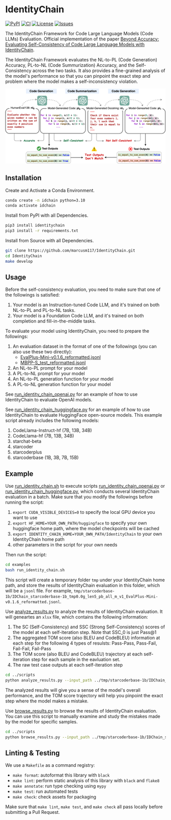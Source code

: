 # IdentityChain

[![PyPI](https://img.shields.io/pypi/v/identitychain?color=blue&label=PyPI)](https://pypi.org/project/identitychain/) [![CI](https://github.com/marcusm117/IdentityChain/actions/workflows/build.yml/badge.svg?branch=main)](https://github.com/marcusm117/IdentityChain/actions/workflows/build.yml) [![License](https://img.shields.io/badge/License-Apache_2.0-green)](https://github.com/marcusm117/IdentityChain/blob/main/LICENSE) [![Issues](https://img.shields.io/github/issues/marcusm117/IdentityChain?color=red&label=Issues)](https://github.com/marcusm117/IdentityChain/issues)

The IdentityChain Framework for Code Large Language Models (Code LLMs) Evaluation. Official implementation of the paper [Beyond Accuracy: Evaluating Self-Consistency of Code Large Language Models with IdentityChain](https://arxiv.org/abs/2310.14053).

The IdentityChain Framework evaluates the NL-to-PL (Code Generation) Accuracy, PL-to-NL (Code Summurization) Accuracy, and the Self-Consistency across the two tasks. It also provides a fine-grained analysis of the model's performance so that you can pinpoint the exact step and problem where the model makes a self-inconsistency violation.

<img src="./images/main.png" alt="image" width="780" height="auto">

## Installation

Create and Activate a Conda Environment.

   ``` bash
   conda create -n idchain python=3.10
   conda activate idchain
   ```

Install from PyPI with all Dependencies.

   ``` bash
   pip3 install identitychain
   pip3 install -r requirements.txt
   ```

Install from Source with all Dependencies.

   ``` bash
   git clone https://github.com/marcusm117/IdentityChain.git
   cd IdentityChain
   make develop
   ```

## Usage

Before the self-consistency evaluation, you need to make sure that one of the followings is satisfied:

1. Your model is an Instruction-tuned Code LLM, and it's trained on both NL-to-PL and PL-to-NL tasks.
2. Your model is a Foundation Code LLM, and it's trained on both completion and fill-in-the-middle tasks.

To evaluate your model using IdentityChain, you need to prepare the followings:

1. An evaluation dataset in the format of one of the followings (you can also use these two directly):
   - [EvalPlus-Mini-v0.1.6_reformatted.jsonl](./data/EvalPlus-Mini-v0.1.6_reformatted.jsonl.gz)
   - [MBPP-S_test_reformatted.jsonl](./data/MBPP-S_test_reformatted.jsonl.gz)
2. An NL-to-PL prompt for your model
3. A PL-to-NL prompt for your model
4. An NL-to-PL generation function for your model
5. A PL-to-NL generation function for your model

See [run_identity_chain_openai.py](./examples/run_identity_chain_openai.py) for an example of how to use IdentityChain to evaluate OpenAI models.

See [run_identity_chain_huggingface.py](./examples/run_identity_chain_huggingface.py) for an example of how to use IdentityChain to evaluate HuggingFace open-source models. This example script already includes the following models:

1. CodeLlama-Instruct-hf (7B, 13B, 34B)
2. CodeLlama-hf (7B, 13B, 34B)
3. starchat-beta
4. starcoder
5. starcoderplus
6. starcoderbase (1B, 3B, 7B, 15B)

## Example

Use [run_identity_chain.sh](./examples/run_identity_chain.sh) to execute scripts [run_identity_chain_openai.py](./examples/run_identity_chain_openai.py) or [run_identity_chain_huggingface.py](./examples/run_identity_chain_huggingface.py), which conducts several IdentityChain evaluation in a batch. Make sure that you modify the followings before running the script:

1. `export CUDA_VISIBLE_DEVICES=0` to specify the local GPU device you want to use
2. `export HF_HOME=YOUR_OWN_PATH/huggingface` to specify your own huggingface home path, where the model checkpoints will be cached
3. `export IDENTITY_CHAIN_HOME=YOUR_OWN_PATH/IdentityChain` to your own IdentityChain home path
4. other parameters in the script for your own needs

Then run the script:

``` bash
cd examples
bash run_identity_chain.sh
```

This script will create a temporary folder `tmp` under your IdentityChain home path, and store the results of IdentityChain evaluation in this folder, which will be a `jsonl` file. For example, `tmp/starcoderbase-1b/IDChain_starcoderbase-1b_tmp0.0g_len5_pb_all_m_v1_EvalPlus-Mini-v0.1.6_reformatted.jsonl`.

Use [analyze_results.py](./scripts/analyze_results.py) to analyze the results of IdentityChain evaluation. It will geneartes an `xlsx` file, which contains the following information:

1. The SC (Self-Consistency) and SSC (Strong Self-Consistency) scores of the model at each self-iteration step. Note that SSC_0 is just Pass@1
2. The aggregated TOM score (also BLEU and CodeBLEU) information at each step for the following 4 types of resulsts: Pass-Pass, Pass-Fail, Fail-Fail, Fail-Pass
3. The TOM score (also BLEU and CodeBLEU) trajectory at each self-iteration step for each sample in the eavluation set.
4. The raw test case outputs at each self-iteration step

``` bash
cd ../scripts
python analyze_results.py --input_path ../tmp/starcoderbase-1b/IDChain_starcoderbase-1b_tmp0.0g_len5_pb_all_m_v1_EvalPlus-Mini-v0.1.6_reformatted.jsonl --chain_length 5
```

The analyzed results will give you a sense of the model's overall performance, and the TOM score trajectory will help you pinpoint the exact step where the model makes a mistake.

Use [browse_results.py](./scripts/browse_results.py) to browse the results of IdentityChain evaluation. You can use this script to manually examine and study the mistakes made by the model for specific samples.

``` bash
cd ../scripts
python browse_results.py --input_path ../tmp/starcoderbase-1b/IDChain_starcoderbase-1b_tmp0.0g_len5_pb_all_m_v1_EvalPlus-Mini-v0.1.6_reformatted.jsonl --chain_length 5 --start 0
```

## Linting & Testing

We use a `Makefile` as a command registry:

- `make format`: autoformat  this library with `black`
- `make lint`: perform static analysis of this library with `black` and `flake8`
- `make annotate`: run type checking using `mypy`
- `make test`: run automated tests
- `make check`: check assets for packaging

Make sure that `make lint`, `make test`, and `make check` all pass locally before submitting a Pull Request.
